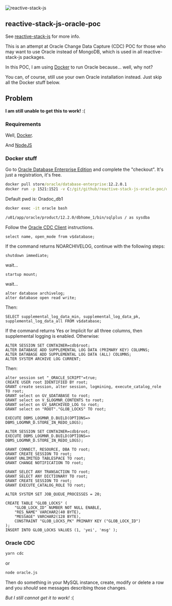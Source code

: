 ![reactive-stack-js](https://avatars0.githubusercontent.com/u/72337471?s=75)
## reactive-stack-js-oracle-poc

See [reactive-stack-js](https://github.com/reactive-stack-js) for more info.

This is an attempt at Oracle Change Data Capture (CDC) POC for those who may want to use Oracle instead of MongoDB, which is used in all reactive-stack-js packages.

In this POC, I am using [Docker](https://www.docker.com/) to run Oracle because... well, why not?

You can, of course, still use your own Oracle installation instead. Just skip all the Docker stuff below.

## Problem
__I am still unable to get this to work!__ :(

### Requirements
Well, [Docker](https://www.docker.com/).

And [NodeJS](https://nodejs.org/)

### Docker stuff

Go to [Oracle Database Enterprise Edition](https://hub.docker.com/_/oracle-database-enterprise-edition) and complete the "checkout". It's just a registration, it's free.

```cmd
docker pull store/oracle/database-enterprise:12.2.0.1
docker run -p 1521:1521 -v C:/git/github/reactive-stack-js-oracle-poc/oraclevolume:/ORCL -d -it --name oracle store/oracle/database-enterprise:12.2.0.1
```

Default pwd is: Oradoc_db1

```cmd
docker exec -it oracle bash
```
```bash
/u01/app/oracle/product/12.2.0/dbhome_1/bin/sqlplus / as sysdba
```

Follow the [Oracle CDC Client](https://streamsets.com/documentation/controlhub/latest/help/datacollector/UserGuide/Origins/OracleCDC.html) instructions.

```oracle
select name, open_mode from v$database;
```

If the command returns NOARCHIVELOG, continue with the following steps:
```oracle
shutdown immediate;
```
wait...

```oracle
startup mount;
```
wait...

```oracle
alter database archivelog;
alter database open read write;
```

Then:
```oracle
SELECT supplemental_log_data_min, supplemental_log_data_pk, supplemental_log_data_all FROM v$database;
```

If the command returns Yes or Implicit for all three columns, then supplemental logging is enabled.
Otherwise:
```oracle
ALTER SESSION SET CONTAINER=cdb$root;
ALTER DATABASE ADD SUPPLEMENTAL LOG DATA (PRIMARY KEY) COLUMNS;
ALTER DATABASE ADD SUPPLEMENTAL LOG DATA (ALL) COLUMNS;
ALTER SYSTEM ARCHIVE LOG CURRENT;
```

Then:
```oracle
alter session set "_ORACLE_SCRIPT"=true;
CREATE USER root IDENTIFIED BY root;
GRANT create session, alter session, logmining, execute_catalog_role TO root;
GRANT select on GV_$DATABASE to root;
GRANT select on V_$LOGMNR_CONTENTS to root;
GRANT select on GV_$ARCHIVED_LOG to root;
GRANT select on "ROOT"."GLOB_LOCKS" TO root;

EXECUTE DBMS_LOGMNR_D.BUILD(OPTIONS=> DBMS_LOGMNR_D.STORE_IN_REDO_LOGS);

ALTER SESSION SET CONTAINER=cdb$root;
EXECUTE DBMS_LOGMNR_D.BUILD(OPTIONS=> DBMS_LOGMNR_D.STORE_IN_REDO_LOGS);

GRANT CONNECT, RESOURCE, DBA TO root;
GRANT CREATE SESSION TO root;
GRANT UNLIMITED TABLESPACE TO root;
GRANT CHANGE NOTIFICATION TO root;

GRANT SELECT ANY TRANSACTION TO root;
GRANT SELECT ANY DICTIONARY TO root;
GRANT CREATE SESSION TO root;
GRANT EXECUTE_CATALOG_ROLE TO root;

ALTER SYSTEM SET JOB_QUEUE_PROCESSES = 20;

CREATE TABLE "GLOB_LOCKS" (
	"GLOB_LOCK_ID" NUMBER NOT NULL ENABLE,
	"RES_NAME" VARCHAR2(40 BYTE),
	"MESSAGE" VARCHAR2(128 BYTE),
	CONSTRAINT "GLOB_LOCKS_PK" PRIMARY KEY ("GLOB_LOCK_ID")
);
INSERT INTO GLOB_LOCKS VALUES (1, 'yei', 'msg' );
```

### Oracle CDC
```cmd
yarn cdc
```
or
```cmd
node oracle.js
```
Then do something in your MySQL instance, create, modify or delete a row and you _should_ see messages describing those changes.

_But I still cannot get it to work!_ :(